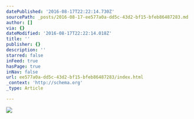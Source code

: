 ```yaml
---
datePublished: '2016-08-17T22:22:14.730Z'
sourcePath: _posts/2016-08-17-ee577a0a-dd5c-43d2-bf15-bfeb86487283.md
author: []
via: {}
dateModified: '2016-08-17T22:22:14.018Z'
title: ''
publisher: {}
description: ''
starred: false
inFeed: true
hasPage: true
inNav: false
url: ee577a0a-dd5c-43d2-bf15-bfeb86487283/index.html
_context: 'http://schema.org'
_type: Article

---
```

![](https://the-grid-user-content.s3-us-west-2.amazonaws.com/004f5eb4-3b3a-4abd-81df-9c262fd1c34d.jpg)